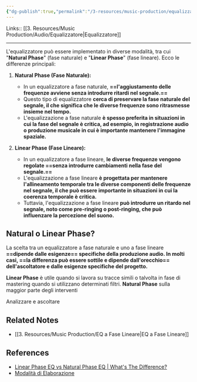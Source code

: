 ```yaml
---
{"dg-publish":true,"permalink":"/3-resources/music-production/equalizzazione-natural-phase-and-linear-phase/"}
---
```


Links:: [[3. Resources/Music Production/Audio/Equalizzatore\|Equalizzatore]]

---
L'equalizzatore può essere implementato in diverse modalità, tra cui "**Natural Phase**" (fase naturale) e "**Linear Phase**" (fase lineare). Ecco le differenze principali:

1. **Natural Phase (Fase Naturale):**
   - In un equalizzatore a fase naturale, **==l'aggiustamento delle frequenze avviene senza introdurre ritardi nel segnale.==**
   - Questo tipo di equalizzatore **cerca di preservare la fase naturale del segnale, il che significa che le diverse frequenze sono ritrasmesse insieme nel tempo.**
   - L'equalizzazione a fase naturale **è spesso preferita in situazioni in cui la fase del segnale è critica, ad esempio, in registrazione audio o produzione musicale in cui è importante mantenere l'immagine spaziale.**

2. **Linear Phase (Fase Lineare):**
   - In un equalizzatore a fase lineare, **le diverse frequenze vengono regolate ==senza introdurre cambiamenti nella fase del segnale.==**
   - L'equalizzazione a fase lineare **è progettata per mantenere l'allineamento temporale tra le diverse componenti delle frequenze nel segnale, il che può essere importante in situazioni in cui la coerenza temporale è critica.**
   - Tuttavia, l'equalizzazione a fase lineare **può introdurre un ritardo nel segnale, noto come pre-ringing o post-ringing, che può influenzare la percezione del suono.**

## Natural o Linear Phase?

La scelta tra un equalizzatore a fase naturale e uno a fase lineare **==dipende dalle esigenze== specifiche della produzione audio. In molti casi, ==la differenza può essere sottile e dipende dall'orecchio== dell'ascoltatore e dalle esigenze specifiche del progetto.**

**Linear Phase** è utile quando si lavora su tracce simili o talvolta in fase di mastering quando si utilizzano determinati filtri.
**Natural Phase** sulla maggior parte degli interventi 

Analizzare e ascoltare 


## Related Notes

- [[3. Resources/Music Production/EQ a Fase Lineare\|EQ a Fase Lineare]]

## References

- [Linear Phase EQ vs Natural Phase EQ | What's The Difference?](https://www.youtube.com/watch?v=6zCAHZg22M4)
- [Modalità di Elaborazione](https://www.fabfilter.com/help/pro-q/using/processingmode)

